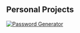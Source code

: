 ## Personal Projects
[![Password Generator](./MadPass.ico)](https://github.com/enl9076/MadPass-Better-Password-Generator)
